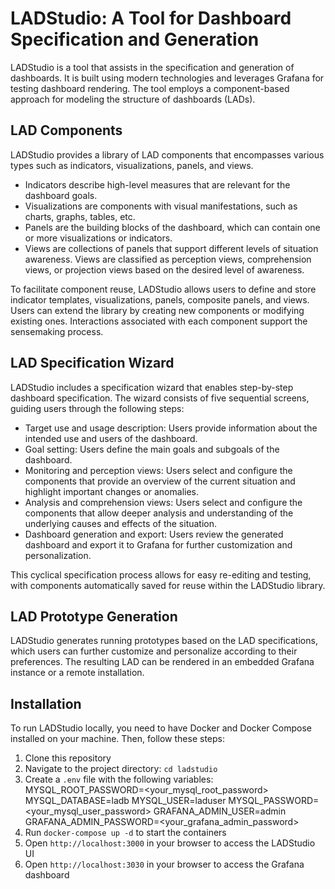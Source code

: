 # LADStudio: A Tool for Dashboard Specification and Generation

LADStudio is a tool that assists in the specification and generation of dashboards. It is built using modern technologies and leverages Grafana for testing dashboard rendering. The tool employs a component-based approach for modeling the structure of dashboards (LADs).

## LAD Components

LADStudio provides a library of LAD components that encompasses various types such as indicators, visualizations, panels, and views. 

- Indicators describe high-level measures that are relevant for the dashboard goals.
- Visualizations are components with visual manifestations, such as charts, graphs, tables, etc.
- Panels are the building blocks of the dashboard, which can contain one or more visualizations or indicators.
- Views are collections of panels that support different levels of situation awareness. Views are classified as perception views, comprehension views, or projection views based on the desired level of awareness.

To facilitate component reuse, LADStudio allows users to define and store indicator templates, visualizations, panels, composite panels, and views. Users can extend the library by creating new components or modifying existing ones. Interactions associated with each component support the sensemaking process.

## LAD Specification Wizard

LADStudio includes a specification wizard that enables step-by-step dashboard specification. The wizard consists of five sequential screens, guiding users through the following steps:

- Target use and usage description: Users provide information about the intended use and users of the dashboard.
- Goal setting: Users define the main goals and subgoals of the dashboard.
- Monitoring and perception views: Users select and configure the components that provide an overview of the current situation and highlight important changes or anomalies.
- Analysis and comprehension views: Users select and configure the components that allow deeper analysis and understanding of the underlying causes and effects of the situation.
- Dashboard generation and export: Users review the generated dashboard and export it to Grafana for further customization and personalization.

This cyclical specification process allows for easy re-editing and testing, with components automatically saved for reuse within the LADStudio library.

## LAD Prototype Generation

LADStudio generates running prototypes based on the LAD specifications, which users can further customize and personalize according to their preferences. The resulting LAD can be rendered in an embedded Grafana instance or a remote installation.


## Installation

To run LADStudio locally, you need to have Docker and Docker Compose installed on your machine. Then, follow these steps:

1. Clone this repository
2. Navigate to the project directory: `cd ladstudio`
3. Create a `.env` file with the following variables:
MYSQL_ROOT_PASSWORD=<your_mysql_root_password>
MYSQL_DATABASE=ladb
MYSQL_USER=laduser
MYSQL_PASSWORD=<your_mysql_user_password>
GRAFANA_ADMIN_USER=admin
GRAFANA_ADMIN_PASSWORD=<your_grafana_admin_password>
4. Run `docker-compose up -d` to start the containers
5. Open `http://localhost:3000` in your browser to access the LADStudio UI
6. Open `http://localhost:3030` in your browser to access the Grafana dashboard